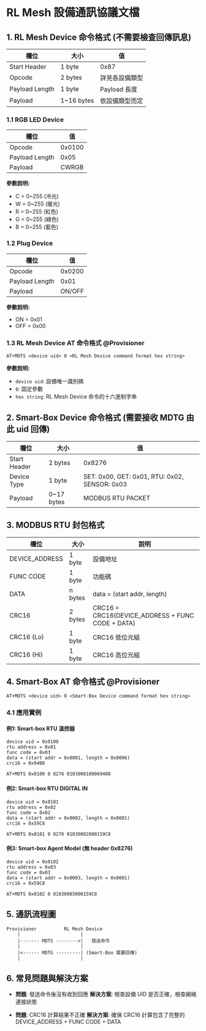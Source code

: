 # RL Mesh 設備通訊協議文檔

## 1. RL Mesh Device 命令格式 (不需要檢查回傳訊息)

| 欄位 | 大小 | 值 |
|------|------|-----|
| Start Header | 1 byte | 0x87 |
| Opcode | 2 bytes | 詳見各設備類型 |
| Payload Length | 1 byte | Payload 長度 |
| Payload | 1~16 bytes | 依設備類型而定 |

### 1.1 RGB LED Device

| 欄位 | 值 |
|------|-----|
| Opcode | 0x0100 |
| Payload Length | 0x05 |
| Payload | CWRGB |

**參數說明:**
- C = 0~255 (冷光)
- W = 0~255 (暖光)
- R = 0~255 (紅色)
- G = 0~255 (綠色)
- B = 0~255 (藍色)

### 1.2 Plug Device

| 欄位 | 值 |
|------|-----|
| Opcode | 0x0200 |
| Payload Length | 0x01 |
| Payload | ON/OFF |

**參數說明:**
- ON = 0x01
- OFF = 0x00

### 1.3 RL Mesh Device AT 命令格式 @Provisioner

```
AT+MDTS <device uid> 0 <RL Mesh Device command format hex string>
```

**參數說明:**
- `device uid`: 設備唯一識別碼
- `0`: 固定參數
- `hex string`: RL Mesh Device 命令的十六進制字串

## 2. Smart-Box Device 命令格式 (需要接收 MDTG 由此 uid 回傳)

| 欄位 | 大小 | 值 |
|------|------|-----|
| Start Header | 2 bytes | 0x8276 |
| Device Type | 1 byte | SET: 0x00, GET: 0x01, RTU: 0x02, SENSOR: 0x03 |
| Payload | 0~17 bytes | MODBUS RTU PACKET |

## 3. MODBUS RTU 封包格式

| 欄位 | 大小 | 說明 |
|------|------|------|
| DEVICE_ADDRESS | 1 byte | 設備地址 |
| FUNC CODE | 1 byte | 功能碼 |
| DATA | n bytes | data = (start addr, length) |
| CRC16 | 2 bytes | CRC16 = CRC16(DEVICE_ADDRESS + FUNC CODE + DATA) |
| CRC16 (Lo) | 1 byte | CRC16 低位元組 |
| CRC16 (Hi) | 1 byte | CRC16 高位元組 |

## 4. Smart-Box AT 命令格式 @Provisioner

```
AT+MDTS <device uid> 0 <Smart-Box Device command format hex string>
```

### 4.1 應用實例

#### 例1: Smart-box RTU 溫控器
```
device uid = 0x0100
rtu address = 0x01
func code = 0x03
data = (start addr = 0x0001, length = 0x0006)
crc16 = 0x9408

AT+MDTS 0x0100 0 8276 0103000100069408
```

#### 例2: Smart-box RTU DIGITAL IN
```
device uid = 0x0101
rtu address = 0x02
func code = 0x02
data = (start addr = 0x0002, length = 0x0001)
crc16 = 0x59C8

AT+MDTS 0x0101 0 8276 01030002000159C8
```

#### 例3: Smart-box Agent Model (無 header 0x8276)
```
device uid = 0x0102
rtu address = 0x03
func code = 0x03
data = (start addr = 0x0003, length = 0x0001)
crc16 = 0x59C8

AT+MDTS 0x0102 0 01030003000159C8
```

## 5. 通訊流程圖

```
Provisioner          RL Mesh Device
    |                      |
    |------- MDTS -------->|   發送命令
    |                      |
    |<------ MDTG ---------| (Smart-Box 需要回傳)
    |                      |
```

## 6. 常見問題與解決方案

- **問題**: 發送命令後沒有收到回應
  **解決方案**: 檢查設備 UID 是否正確，檢查網絡連接狀態

- **問題**: CRC16 計算結果不正確
  **解決方案**: 確保 CRC16 計算包含了完整的 DEVICE_ADDRESS + FUNC CODE + DATA
